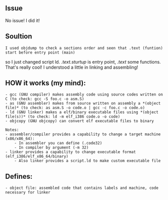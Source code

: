 ## Issue

No issue! I did it!

## Soultion

	I used objdump to check a sections order and seen that .text (funtion) start before entry point (main)
so I just changed script ld. *.text.sturtup* is entry point, *.text* some functions. That's really cool! I understood a little in linking and assembling!

## HOW it works (my mind):

	- gcc (GNU compiler) makes assembly code using source codes written on C (to check: gcc -S foo.c -o asm.S)
	- as (GNU assembler) makes from source written on assembly a *(object file)* (to check: as asm.S -o code.o | gcc -c foo.c -o code.o)
	- ld (GNU linker) makes a elf/binary executable files using *(object file(s))* (to check: ld -m elf_i386 code.o -o code)
	- objcopy (GNU objcopy) can convert elf executable files to binary

	Notes:
	- assembler/compiler provides a capability to change a target machine (x86/x86_64):
		- In assembler you can define (.code32)
		- In compiler by argument (-m 32)
	- linker provides a capability to change executable format (elf_i386/elf_x86_64/binary)
		- Also linker provides a script.ld to make custom executable file
	 

## Defines:
	- object file: assembled code that contains labels and machine, code necessary for linker
